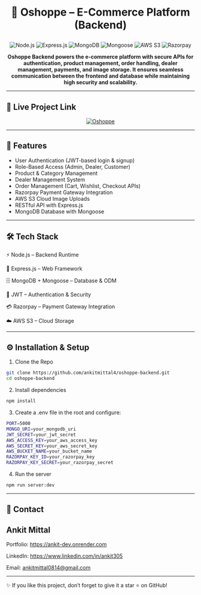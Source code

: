 # <p align="center" >🛒 Oshoppe – E-Commerce Platform (Backend) </p>
<p align="center"> <img src="https://img.shields.io/badge/Node.js-18-green?style=for-the-badge&logo=node.js" alt="Node.js"/> <img src="https://img.shields.io/badge/Express.js-4.x-black?style=for-the-badge&logo=express" alt="Express.js"/> <img src="https://img.shields.io/badge/MongoDB-6.x-4DB33D?style=for-the-badge&logo=mongodb" alt="MongoDB"/> <img src="https://img.shields.io/badge/Mongoose-7.x-red?style=for-the-badge&logo=mongoose" alt="Mongoose"/> <img src="https://img.shields.io/badge/AWS S3-Storage-orange?style=for-the-badge&logo=amazonaws" alt="AWS S3"/> <img src="https://img.shields.io/badge/Razorpay-Payment-blue?style=for-the-badge&logo=razorpay" alt="Razorpay"/> </p>
<p align="center">
  <b>Oshoppe Backend powers the e-commerce platform with secure APIs for authentication, product management, order handling, dealer management, payments, and image storage.
It ensures seamless communication between the frontend and database while maintaining high security and scalability.</b> 
</p>



---

## 🎥 Live Project Link  

<p align="center">
  <a href="https://oshoppe-ecom.onrender.com" target="_blank">
    <img src="https://img.shields.io/badge/OSHOPPE-Click%20Here-blue?style=for-the-badge&logo=react" alt="Oshoppe"/>
  </a>
</p>


---

## 🚀 Features

- User Authentication (JWT-based login & signup)
- Role-Based Access (Admin, Dealer, Customer)
- Product & Category Management
- Dealer Management System
- Order Management (Cart, Wishlist, Checkout APIs)
- Razorpay Payment Gateway Integration
- AWS S3 Cloud Image Uploads
- RESTful API with Express.js
- MongoDB Database with Mongoose

---



## 🛠️ Tech Stack

⚡ Node.js – Backend Runtime

🚀 Express.js – Web Framework

🗄️ MongoDB + Mongoose – Database & ODM

🔑 JWT – Authentication & Security

💳 Razorpay – Payment Gateway Integration

☁️ AWS S3 – Cloud Storage


---

## ⚙️ Installation & Setup

1. Clone the Repo

```bash
git clone https://github.com/ankitmittal4/oshoppe-backend.git
cd oshoppe-backend
```

2. Install dependencies

```bash
npm install
```

3. Create a .env file in the root and configure:

```bash
PORT=5000
MONGO_URI=your_mongodb_uri
JWT_SECRET=your_jwt_secret
AWS_ACCESS_KEY=your_aws_access_key
AWS_SECRET_KEY=your_aws_secret_key
AWS_BUCKET_NAME=your_bucket_name
RAZORPAY_KEY_ID=your_razorpay_key
RAZORPAY_KEY_SECRET=your_razorpay_secret
```



4. Run the server

```bash
npm run server:dev
```



---

## 📧 Contact

## Ankit Mittal

Portfolio: https://ankit-dev.onrender.com

LinkedIn: https://www.linkedin.com/in/ankit305

Email: ankitmittal0814@gmail.com

---

✨ If you like this project, don’t forget to give it a star ⭐ on GitHub!
